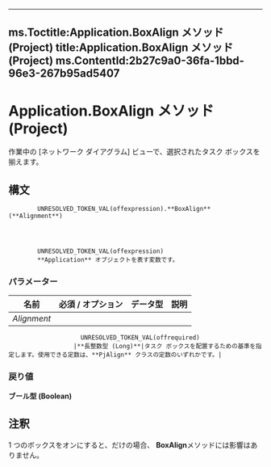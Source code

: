 

---
ms.Toctitle:Application.BoxAlign メソッド (Project)
title:Application.BoxAlign メソッド (Project)
ms.ContentId:2b27c9a0-36fa-1bbd-96e3-267b95ad5407
---
# Application.BoxAlign メソッド (Project)




作業中の [ネットワーク ダイアグラム] ビューで、選択されたタスク ボックスを揃えます。

## 構文

            UNRESOLVED_TOKEN_VAL(offexpression).**BoxAlign**(**Alignment**)




            UNRESOLVED_TOKEN_VAL(offexpression)
            **Application** オブジェクトを表す変数です。

### パラメーター

|**名前**|**必須 / オプション**|**データ型**|**説明**|
|---|---|---|---|
|*Alignment*|
                        UNRESOLVED_TOKEN_VAL(offrequired)
                      |**長整数型 (Long)**|タスク ボックスを配置するための基準を指定します。使用できる定数は、**PjAlign** クラスの定数のいずれかです。|



### 戻り値
**ブール型 (Boolean)**





## 注釈
1 つのボックスをオンにすると、だけの場合、 **BoxAlign**メソッドには影響はありません。




